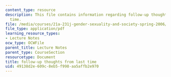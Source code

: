 ```yaml
---
content_type: resource
description: This file contains information regarding follow-up thoughts from last
  time.
file: /media/courses/21a-231j-gender-sexuality-and-society-spring-2006/49138d2e609c8eb5f998aa5affb2e970_MIT21A_213JS06_gndr_sexua.pdf
file_type: application/pdf
learning_resource_types:
- Lecture Notes
ocw_type: OCWFile
parent_title: Lecture Notes
parent_type: CourseSection
resourcetype: Document
title: follow-up thoughts from last time
uid: 49138d2e-609c-8eb5-f998-aa5affb2e970
---
```

